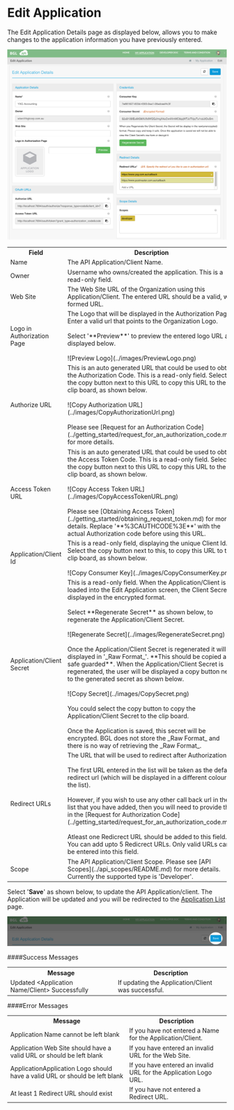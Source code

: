 # Edit Application

The Edit Application Details page as displayed below, allows you to make changes to the application information you have previously entered.

![Edit Application](../images/EditApplication.png)

<table>
    <tr>
        <th>Field</th>
        <th>Description</th>
        <th>Required</th>
    </tr>
    <tr>
        <td id="applicationName">Name</td>
        <td>The API Application/Client Name.</td>
        <td>Yes</td>
    </tr>
    <tr>
        <td id="applicationOwner">Owner</td>
        <td>Username who owns/created the application.  This is a read-only field.</td>
        <td>Yes</td>
    </tr>
    <tr>
        <td id="applicationWebsite">Web Site</td>
        <td>The Web Site URL of the Organization using this Application/Client.  The entered URL should be a valid, well formed URL.</td>
        <td>No</td>
    </tr>
    <tr>
        <td id="applicationLogo">Logo in Authorization Page</td>
        <td>The Logo that will be displayed in the Authorization Page.  Enter a valid url that points to the Organization Logo.  <br><br>Select '**Preview**' to preview the entered logo URL as displayed below.
        <br><br>
        ![Preview Logo](../images/PreviewLogo.png)
        </td>
        <td>No</td>
    </tr>
    <tr>
        <td id="applicationAuthURL">Authorize URL</td>
        <td>This is an auto generated URL that could be used to obtain the Authorization Code. This is a read-only field.  Select the copy button next to this URL to copy this URL to the clip board, as shown below.
        <br><br>
        ![Copy Authorization URL](../images/CopyAuthorizationUrl.png)
        <br><br>Please see [Request for an Authorization Code](../getting_started/request_for_an_authorization_code.md) for more details.  </td>
        <td>No</td>
    </tr>
    <tr>
        <td id="applicationAccessTokenURL">Access Token URL</td>
        <td>This is an auto generated URL that could be used to obtain the Access Token Code.  This is a read-only field. Select the copy button next to this URL to copy this URL to the clip board, as shown below.  <br><br>
        ![Copy Access Token URL](../images/CopyAccessTokenURL.png)
        <br><br>Please see [Obtaining Access Token](../getting_started/obtaining_request_token.md) for more details.  Replace '**%3CAUTHCODE%3E**' with the actual Authorization code before using this URL.  </td>
        <td>No</td>
    </tr>
    <tr>
        <td id="applicationClientId">Application/Client Id</td>
        <td>This is a read-only field, displaying the unique Client Id. Select the copy button next to this, to copy this URL to the clip board, as shown below.  <br><br>
        ![Copy Consumer Key](../images/CopyConsumerKey.png)</td>
        <td>Yes</td>
    </tr>
    <tr>
        <td id="applicationClientSecret">Application/Client Secret</td>
        <td>This is a read-only field.  When the Application/Client is loaded into the Edit Application screen, the Client Secret is displayed in the encrypted format.
        <br><br>Select **Regenerate Secret** as shown below, to regenerate the Application/Client Secret.
        <br><br>
        ![Regenerate Secret](../images/RegenerateSecret.png)
        <br><br>
        Once the Application/Client Secret is regenerated it will be displayed in '_Raw Format_'.  **This should be copied and safe guarded**. When the Application/Client Secret is regenerated, the user will be displayed a copy button next to the generated secret as shown below.<br><br>
        ![Copy Secret](../images/CopySecret.png)
        <br><br>
        You could select the copy button to copy the Application/Client Secret to the clip board.
        <br><br>Once the Application is saved, this secret will be encrypted. BGL does not store the _Raw Format_ and there is no way of retrieving the _Raw Format_.  </td>
        <td>Yes</td>
    </tr>
    <tr>
        <td id="applicationRedirectURL">Redirect URLs</td>
        <td>The URL that will be used to redirect after Authorization.  <br><br>The first URL entered in the list will be taken as the default redirect url (which will be displayed in a different colour in the list).  <br><br>However, if you wish to use any other call back url in the list that you have added, then you will need to provide this in the [Request for Authorization Code](../getting_started/request_for_an_authorization_code.md).  <br><br>Atleast one Redicrect URL should be added to this field.  You can add upto 5 Redicrect URLs.  Only valid URLs can be entered into this field.</td>
        <td>Yes</td>
    </tr>
    <tr>
        <td id="applicationScope">Scope</td>
        <td>The API Application/Client Scope. Please see [API Scopes](../api_scopes/README.md) for more details.  Currently the supported type is 'Developer'.</td>
        <td>Yes</td>
    </tr>
</table>

Select '**Save**' as shown below, to update the API Application/client. The Application will be updated and you will be redirected to the  [Application List](list_application.md) page.

![Update Existing Application](../images/UpdateExistingApplication.png)


####Success Messages

<table>
    <tr>
        <th>Message</th>
        <th>Description</th>
    </tr>
    <tr>
        <td>Updated &lt;Application Name/Client&gt; Successfully</td>
        <td>If updating the Application/Client was successful.</td>
    </tr>
</table>


####Error Messages

<table>
    <tr>
        <th>Message</th>
        <th>Description</th>
    </tr>
    <tr>
        <td>Application Name cannot be left blank</td>
        <td>If you have not entered a Name for the Application/Client.</td>
    </tr>
    <tr>
        <td>Application Web Site should have a valid URL or should be left blank</td>
        <td>If you have entered an invalid URL for the Web Site.</td>
    </tr>
    <tr>
        <td>ApplicationApplication Logo should have a valid URL or should be left blank</td>
        <td>If you have entered an invalid URL for the Application Logo URL.</td>
    </tr>
    <tr>
        <td>At least 1 Redirect URL should exist</td>
        <td>If you have not entered a Redirect URL.</td>
    </tr>
</table>
